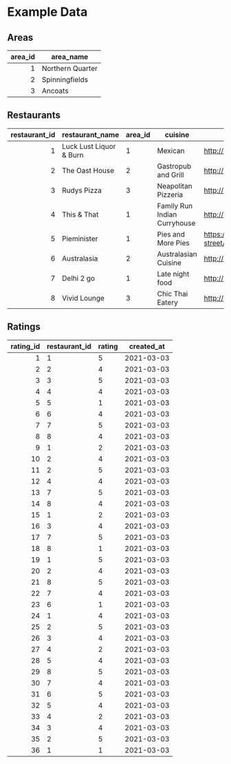 # Example Data

## Areas

| area_id | area_name        |
| ------: | ---------------- |
|       1 | Northern Quarter |
|       2 | Spinningfields   |
|       3 | Ancoats          |

## Restaurants

| restaurant_id | restaurant_name         | area_id | cuisine                      | website                                                  |
| ------------: | ----------------------- | ------- | ---------------------------- | -------------------------------------------------------- |
|             1 | Luck Lust Liquor & Burn | 1       | Mexican                      | http://lucklustliquorburn.com/                           |
|             2 | The Oast House          | 2       | Gastropub and Grill          | http://theoasthouse.uk.com/                              |
|             3 | Rudys Pizza             | 3       | Neapolitan Pizzeria          | http://rudyspizza.co.uk/                                 |
|             4 | This & That             | 1       | Family Run Indian Curryhouse | http://www.thisandthatcafe.co.uk/                        |
|             5 | Pieminister             | 1       | Pies and More Pies           | https://www.pieminister.co.uk/restaurants/church-street/ |
|             6 | Australasia             | 2       | Australasian Cuisine         | http://australasia.uk.com/                               |
|             7 | Delhi 2 go              | 1       | Late night food              | http://delhi2go-online.co.uk/                            |
|             8 | Vivid Lounge            | 3       | Chic Thai Eatery             | http://www.vividlounge.uk/                               |

## Ratings

| rating_id | restaurant_id | rating | created_at |
| --------: | ------------- | ------ | ---------- |
|         1 | 1             | 5      | 2021-03-03 |
|         2 | 2             | 4      | 2021-03-03 |
|         3 | 3             | 5      | 2021-03-03 |
|         4 | 4             | 4      | 2021-03-03 |
|         5 | 5             | 1      | 2021-03-03 |
|         6 | 6             | 4      | 2021-03-03 |
|         7 | 7             | 5      | 2021-03-03 |
|         8 | 8             | 4      | 2021-03-03 |
|         9 | 1             | 2      | 2021-03-03 |
|        10 | 2             | 4      | 2021-03-03 |
|        11 | 2             | 5      | 2021-03-03 |
|        12 | 4             | 4      | 2021-03-03 |
|        13 | 7             | 5      | 2021-03-03 |
|        14 | 8             | 4      | 2021-03-03 |
|        15 | 1             | 2      | 2021-03-03 |
|        16 | 3             | 4      | 2021-03-03 |
|        17 | 7             | 5      | 2021-03-03 |
|        18 | 8             | 1      | 2021-03-03 |
|        19 | 1             | 5      | 2021-03-03 |
|        20 | 2             | 4      | 2021-03-03 |
|        21 | 8             | 5      | 2021-03-03 |
|        22 | 7             | 4      | 2021-03-03 |
|        23 | 6             | 1      | 2021-03-03 |
|        24 | 1             | 4      | 2021-03-03 |
|        25 | 2             | 5      | 2021-03-03 |
|        26 | 3             | 4      | 2021-03-03 |
|        27 | 4             | 2      | 2021-03-03 |
|        28 | 5             | 4      | 2021-03-03 |
|        29 | 8             | 5      | 2021-03-03 |
|        30 | 7             | 4      | 2021-03-03 |
|        31 | 6             | 5      | 2021-03-03 |
|        32 | 5             | 4      | 2021-03-03 |
|        33 | 4             | 2      | 2021-03-03 |
|        34 | 3             | 4      | 2021-03-03 |
|        35 | 2             | 5      | 2021-03-03 |
|        36 | 1             | 1      | 2021-03-03 |

